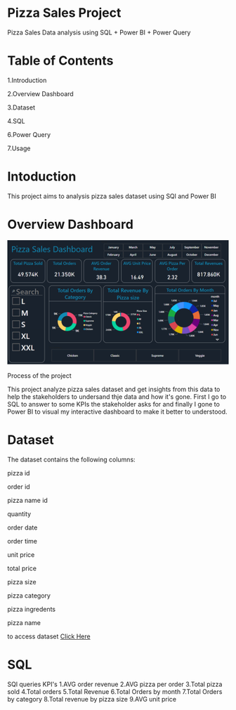 # Pizza Sales Project
Pizza Sales Data analysis using   SQL + Power BI + Power Query

# Table of Contents
1.Introduction

2.Overview Dashboard

3.Dataset

4.SQL

6.Power Query

7.Usage

# Intoduction
This project aims to analysis pizza sales dataset using  SQl and Power BI

# Overview Dashboard
![dashboard](dashboard.PNG)

Process of the project

This project analyze pizza sales dataset and get insights from this data to help the stakeholders to undersand thje data and how it's gone.
First I  go to SQL to answer to some KPIs the stakeholder asks for and finally I gone to Power BI to visual my interactive dashboard to make it better to understood.

# Dataset


The dataset contains the following columns:

pizza id

order id

pizza name id

quantity

order date

order time

unit price

total price

pizza size

pizza category 

pizza ingredents

pizza name

to access dataset [Click Here]()


# SQL
SQl queries
KPI's
1.AVG order revenue 
2.AVG pizza per order
3.Total pizza sold
4.Total orders
5.Total Revenue
6.Total Orders by month 
7.Total Orders by category
8.Total revenue by pizza size 
9.AVG unit price 

































